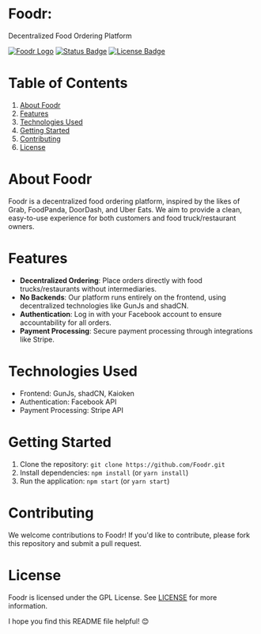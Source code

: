 # Foodr: 
Decentralized Food Ordering Platform

[![Foodr Logo](https://raw.githubusercontent.com/lucide-design-systems/emojis/master/icons/food.svg)](https://github.com/Foodr)
[![Status Badge](https://img.shields.io/badge/Project%20Status-Alpha-brightgreen.svg)](https://github.com/Foodr)
[![License Badge](https://img.shields.io/badge/License-GPL-brightgreen.svg)](https://github.com/Foodr/blob/master/LICENSE)

**Table of Contents**
=================

1. [About Foodr](#about-foodr)
2. [Features](#features)
3. [Technologies Used](#technologies-used)
4. [Getting Started](#getting-started)
5. [Contributing](#contributing)
6. [License](#license)

**About Foodr**
===============

Foodr is a decentralized food ordering platform, inspired by the likes of Grab, FoodPanda, DoorDash, and Uber Eats. We aim to provide a clean, easy-to-use experience for both customers and food truck/restaurant owners.

**Features**
==========

* **Decentralized Ordering**: Place orders directly with food trucks/restaurants without intermediaries.
* **No Backends**: Our platform runs entirely on the frontend, using decentralized technologies like GunJs and shadCN.
* **Authentication**: Log in with your Facebook account to ensure accountability for all orders.
* **Payment Processing**: Secure payment processing through integrations like Stripe.

**Technologies Used**
=====================

* Frontend: GunJs, shadCN, Kaioken
* Authentication: Facebook API
* Payment Processing: Stripe API

**Getting Started**
================

1. Clone the repository: `git clone https://github.com/Foodr.git`
2. Install dependencies: `npm install` (or `yarn install`)
3. Run the application: `npm start` (or `yarn start`)

**Contributing**
==============

We welcome contributions to Foodr! If you'd like to contribute, please fork this repository and submit a pull request.

**License**
=========

Foodr is licensed under the GPL License. See [LICENSE](https://github.com/Foodr/blob/master/LICENSE) for more information.

I hope you find this README file helpful! 😊
